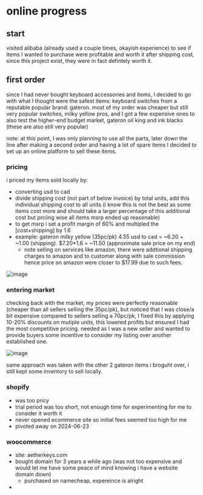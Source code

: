 # online progress

## start
visited alibaba (already used a couple times, okayish experience) to see if items I wanted to purchase were profitable and worth it after shipping cost, 
since this project exist, they were in fact defintely worth it.

## first order
since I had never bought keyboard accessories and items, I decided to go with what I thought were the safest items: keyboard switches from a reputable 
popular brand: gateron. most of my order was cheaper but still very popular switches, milky yellow pros, and I got a few expensive ones to also test 
the higher-end budget market, gateron oil king and ink blacks (these are also still very popular)

note: at this point, I was only planning to use all the parts, later down the line after making a second order and having a lot of spare items I decided to 
set up an online platform to sell these items.

### pricing
i priced my items sold locally by:
- converting usd to cad
- divide shipping cost (not part of below invoice) by total units, add this individual shipping cost to all units (i know this is not the best as some items cost more and should take a larger percentage of this additional cost but prciing wise all items msrp ended up reasonable)
- to get msrp i set a profit margin of 60% and multipled the [cost+shipping] by 1.6
- example: gateron milky yellow (35pc/pk) 4.55 usd to cad = ~6.20 + ~1.00 (shipping). $7.20*1.6 = ~11.50 (approximate sale price on my end)
  - note selling on services like amazon, there were addtional shipping charges to amazon and to customer along with sale commission hence price on amazon were closer to $17.99 due to such fees.
    
![image](https://github.com/user2782/aetherkeys/assets/168938488/efdc22fa-8df6-4828-8ccd-55956e5a980f)

### entering market  
checking back with the market, my prices were perfectly reasonable (cheaper than all sellers selling the 35pc/pk), but noticed that I was close/a bit expensive compared to sellers selling a 70pc/pk, I fixed this by applying 10-20% discounts on mutiple units, this lowered profits but ensured I had the most competitive pricing. needed as I was a new seller and wanted to provide buyers some incentive to consider my listing over another established one.  

![image](https://github.com/user2782/aetherkeys/assets/168938488/d048163d-4dd4-4c1a-9d4d-bec32bac63e8)

same approach was taken with the other 2 gateron items i broguht over, i still kept some inventory to sell locally.

### shopify
- was too pricy
- trial period was too short, not enough time for experimenting for me to consider it worth it
- never opened ecommerce site so initial fees seemed too high for me
- pivoted away on 2024-06-23

### woocommerce
- site: aetherkeys.com
- bought domain for 3 years a while ago (was not too expensive and would let me have some peace of mind knowing i have a website domain down)
  - purchased on namecheap, expereince is alright
- 



